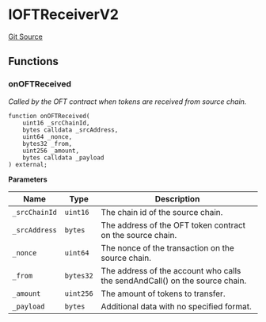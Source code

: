 # IOFTReceiverV2
[Git Source](https://github.com/manifoldfinance/mevETH2/blob/b0e2069a5fc2dbba164002d348bd88f3539a53df/src/interfaces/IOFTReceiverV2.sol)


## Functions
### onOFTReceived

*Called by the OFT contract when tokens are received from source chain.*


```solidity
function onOFTReceived(
    uint16 _srcChainId,
    bytes calldata _srcAddress,
    uint64 _nonce,
    bytes32 _from,
    uint256 _amount,
    bytes calldata _payload
) external;
```
**Parameters**

|Name|Type|Description|
|----|----|-----------|
|`_srcChainId`|`uint16`|The chain id of the source chain.|
|`_srcAddress`|`bytes`|The address of the OFT token contract on the source chain.|
|`_nonce`|`uint64`|The nonce of the transaction on the source chain.|
|`_from`|`bytes32`|The address of the account who calls the sendAndCall() on the source chain.|
|`_amount`|`uint256`|The amount of tokens to transfer.|
|`_payload`|`bytes`|Additional data with no specified format.|



